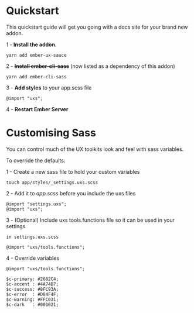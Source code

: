 # Quickstart

This quickstart guide will get you going with a docs site for your brand new addon.

1 - **Install the addon.**

    yarn add ember-ux-sauce

2 - **<del>Install ember-cli-sass</del>** (now listed as a dependency of this addon)

    yarn add ember-cli-sass

3 - **Add styles** to your app.scss file

    @import "uxs";

4 - **Restart Ember Server**

# Customising Sass

You can control much of the UX toolkits look and feel with sass variables.

To override the defaults:

1 - Create a new sass file to hold your custom variables

    touch app/styles/_settings.uxs.scss

2 - Add it to _app.scss_ before you include the uxs files

    @import "settings.uxs";
    @import "uxs";

3 - (Optional) Include uxs tools.functions file so it can be used in your settings

    in settings.uxs.scss

    @import "uxs/tools.functions";

4 - Override variables

    @import "uxs/tools.functions";

    $c-primary: #2682C4;
    $c-accent : #4A74B7;
    $c-success: #8FC93A;
    $c-error  : #D84F4F;
    $c-warning: #FFC031;
    $c-dark   : #001021;
